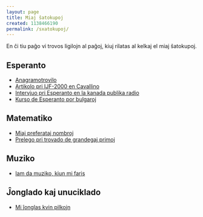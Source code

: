 ```yaml
---
layout: page
title: Miaj ŝatokupoj
created: 1138466190
permalink: /sxatokupoj/
---
```

En ĉi tiu paĝo vi trovos ligilojn al paĝoj, kiuj rilatas al kelkaj el miaj ŝatokupoj.

<a name="esperanto"></a>
<h2>Esperanto</h2>
<ul>
<li><a href="/anagramoj">Anagramotrovilo</a></li>
<li><a href="/ijf-artikolo">Artikolo pri IJF-2000 en Cavallino</a></li>
<li><a href="/intervjuo">Intervjuo pri Esperanto en la kanada publika radio</a></li>
<li><a href="/kurso">Kurso de Esperanto por bulgaroj</a></li>
</ul>

<a name="matematiko"></a>
<h2>Matematiko</h2>
<ul>
<li><a href="/nombroj">Miaj preferataj nombroj</a></li>
<li><a href="/files/bigprimes-eo.pdf">Prelego pri trovado de grandegaj primoj</a></li>
</ul>

<a href="/muziko"></a>
<h2>Muziko</h2>
<ul>
<li><a href="/muziko">Iam da muziko, kiun mi faris</a></li>
</ul>

<a name="jxonglado"></a>
<h2>Ĵonglado kaj unuciklado</h2>
<ul>
<li><a href="/files/5balls.rm">Mi ĵonglas kvin pilkojn</a></li>
</ul>
